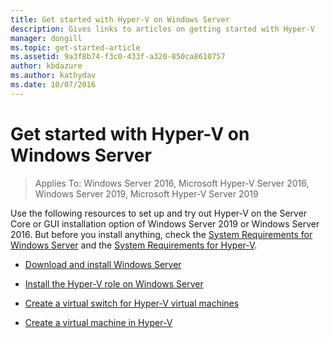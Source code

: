 ```yaml
---
title: Get started with Hyper-V on Windows Server
description: Gives links to articles on getting started with Hyper-V
manager: dongill
ms.topic: get-started-article
ms.assetid: 9a3f8b74-f3c0-433f-a320-850ca8610757
author: kbdazure
ms.author: kathydav
ms.date: 10/07/2016
---
```

# Get started with Hyper-V on Windows Server

>Applies To: Windows Server 2016, Microsoft Hyper-V Server 2016, Windows Server 2019, Microsoft Hyper-V Server 2019

Use the following resources to set up and try out Hyper-V on the Server Core or GUI installation option of Windows Server 2019 or Windows Server 2016. But before you install anything, check the [System Requirements for Windows Server](../../../get-started/System-Requirements--and-Installation.md) and the [System Requirements for Hyper-V](../System-requirements-for-Hyper-V-on-Windows.md).

- [Download and install Windows Server](https://www.microsoft.com/evalcenter/evaluate-windows-server-2019)

- [Install the Hyper-V role on Windows Server](Install-the-Hyper-V-role-on-Windows-Server.md)
- [Create a virtual switch for Hyper-V virtual machines](Create-a-virtual-switch-for-Hyper-V-virtual-machines.md)
- [Create a virtual machine in Hyper-V](Create-a-virtual-machine-in-Hyper-V.md)